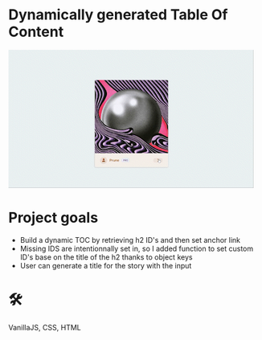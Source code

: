 # Dynamically generated Table Of Content
![Popover API and Anchor Positioning demo](https://github.com/teotimepacreau/Popover-API-and-Anchor-Positioning-Day15-of-100DaysOfCode/blob/main/Anchor_CSS_Positioning_and_Popover_API_AdobeExpress_AdobeExpress.gif)

# Project goals
- Build a dynamic TOC by retrieving h2 ID's and then set anchor link
- Missing IDS are intentionnally set in, so I added function to set custom ID's base on the title of the h2 thanks to object keys
- User can generate a title for the story with the input

# 🛠️
VanillaJS, CSS, HTML
